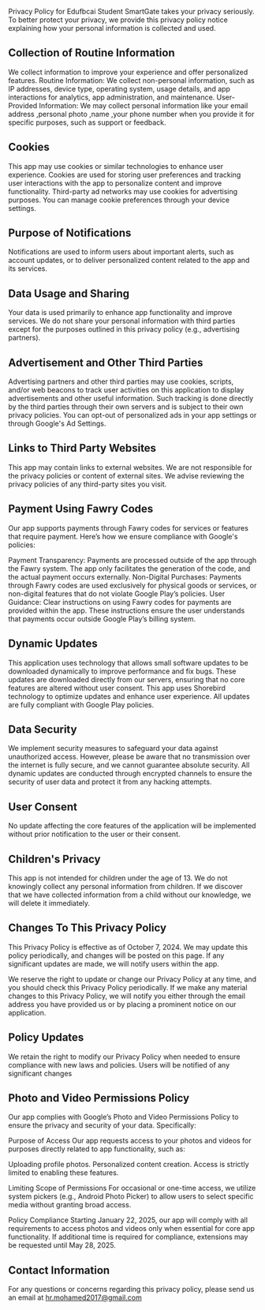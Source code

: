 Privacy Policy for Edufbcai Student
SmartGate takes your privacy seriously. To better protect your privacy, we provide this privacy policy notice explaining how your personal information is collected and used.

## Collection of Routine Information

We collect information to improve your experience and offer personalized features.
Routine Information: We collect non-personal information, such as IP addresses, device type, operating system, usage details, and app interactions for analytics, app administration, and maintenance.
User-Provided Information: We may collect personal information like your email address ,personal photo ,name ,your phone number  when you provide it for specific purposes, such as support or feedback.

## Cookies

This app may use cookies or similar technologies to enhance user experience. Cookies are used for storing user preferences and tracking user interactions with the app to personalize content and improve functionality. Third-party ad networks may use cookies for advertising purposes. You can manage cookie preferences through your device settings.

## Purpose of Notifications

Notifications are used to inform users about important alerts, such as account updates, or to deliver personalized content related to the app and its services.

##  Data Usage and Sharing

Your data is used primarily to enhance app functionality and improve services. We do not share your personal information with third parties except for the purposes outlined in this privacy policy (e.g., advertising partners).

## Advertisement and Other Third Parties

Advertising partners and other third parties may use cookies, scripts, and/or web beacons to track user activities on this application to display advertisements and other useful information. Such tracking is done directly by the third parties through their own servers and is subject to their own privacy policies. You can opt-out of personalized ads in your app settings or through Google's Ad Settings.

## Links to Third Party Websites

This app may contain links to external websites. We are not responsible for the privacy policies or content of external sites. We advise reviewing the privacy policies of any third-party sites you visit.

## Payment Using Fawry Codes
Our app supports payments through Fawry codes for services or features that require payment. Here’s how we ensure compliance with Google's policies:

Payment Transparency: Payments are processed outside of the app through the Fawry system. The app only facilitates the generation of the code, and the actual payment occurs externally.
Non-Digital Purchases: Payments through Fawry codes are used exclusively for physical goods or services, or non-digital features that do not violate Google Play’s policies.
User Guidance: Clear instructions on using Fawry codes for payments are provided within the app. These instructions ensure the user understands that payments occur outside Google Play’s billing system.

##  Dynamic Updates

This application uses technology that allows small software updates to be downloaded dynamically to improve performance and fix bugs. These updates are downloaded directly from our servers, ensuring that no core features are altered without user consent.
This app uses Shorebird technology to optimize updates and enhance user experience. All updates are fully compliant with Google Play policies.


##  Data Security

We implement security measures to safeguard your data against unauthorized access. However, please be aware that no transmission over the internet is fully secure, and we cannot guarantee absolute security.
All dynamic updates are conducted through encrypted channels to ensure the security of user data and protect it from any hacking attempts.

##  User Consent

No update affecting the core features of the application will be implemented without prior notification to the user or their consent.

## Children's Privacy
This app is not intended for children under the age of 13. We do not knowingly collect any personal information from children. If we discover that we have collected information from a child without our knowledge, we will delete it immediately.

## Changes To This Privacy Policy

This Privacy Policy is effective as of October 7, 2024. We may update this policy periodically, and changes will be posted on this page. If any significant updates are made, we will notify users within the app.

We reserve the right to update or change our Privacy Policy at any time, and you should check this Privacy Policy periodically. If we make any material changes to this Privacy Policy, we will notify you either through the email address you have provided us or by placing a prominent notice on our application.

## Policy Updates

We retain the right to modify our Privacy Policy when needed to ensure compliance with new laws and policies. Users will be notified of any significant changes


## Photo and Video Permissions Policy

Our app complies with Google’s Photo and Video Permissions Policy to ensure the privacy and security of your data. Specifically:

Purpose of Access
Our app requests access to your photos and videos for purposes directly related to app functionality, such as:

Uploading profile photos.
Personalized content creation.
Access is strictly limited to enabling these features.

Limiting Scope of Permissions
For occasional or one-time access, we utilize system pickers (e.g., Android Photo Picker) to allow users to select specific media without granting broad access.

Policy Compliance
Starting January 22, 2025, our app will comply with all requirements to access photos and videos only when essential for core app functionality. If additional time is required for compliance, extensions may be requested until May 28, 2025.


## Contact Information

For any questions or concerns regarding this privacy policy, please send us an email at hr.mohamed2017@gmail.com
